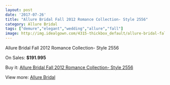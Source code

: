 ```yaml
---
layout: post
date: '2017-07-26'
title: "Allure Bridal Fall 2012 Romance Collection- Style 2556"
category: Allure Bridal
tags: ["demure","elegant","wedding","allure","fall"]
image: http://img.idealgown.com/4315-thickbox_default/allure-bridal-fall-2012-romance-collection-style-2556.jpg
---
```

Allure Bridal Fall 2012 Romance Collection- Style 2556

On Sales: **$191.995**
<a href="https://www.idealgown.com/en/allure-bridal/1956-allure-bridal-fall-2012-romance-collection-style-2556.html"><amp-img layout="responsive" width="600" height="600" src="//img.idealgown.com/4315-thickbox_default/allure-bridal-fall-2012-romance-collection-style-2556.jpg" alt="Allure Bridal Fall 2012 Romance Collection- Style 2556 0" /></a>
<a href="https://www.idealgown.com/en/allure-bridal/1956-allure-bridal-fall-2012-romance-collection-style-2556.html"><amp-img layout="responsive" width="600" height="600" src="//img.idealgown.com/4316-thickbox_default/allure-bridal-fall-2012-romance-collection-style-2556.jpg" alt="Allure Bridal Fall 2012 Romance Collection- Style 2556 1" /></a>

Buy it: [Allure Bridal Fall 2012 Romance Collection- Style 2556](https://www.idealgown.com/en/allure-bridal/1956-allure-bridal-fall-2012-romance-collection-style-2556.html "Allure Bridal Fall 2012 Romance Collection- Style 2556")

View more: [Allure Bridal](https://www.idealgown.com/en/29-allure-bridal "Allure Bridal")